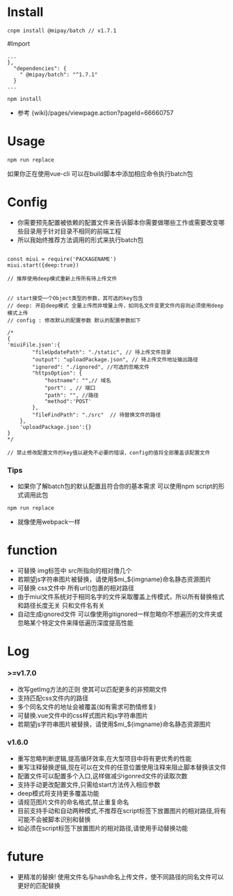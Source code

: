 # Install
```
cnpm install @mipay/batch // v1.7.1
```

#Import
```
...
},
  "dependencies": {
    " @mipay/batch": "^1.7.1"
  }
...

npm install
```
* 参考 {wiki}/pages/viewpage.action?pageId=66660757

# Usage
```
npm run replace
```
如果你正在使用vue-cli 可以在build脚本中添加相应命令执行batch包

# Config

* 你需要预先配置被依赖的配置文件来告诉脚本你需要做哪些工作或需要改变哪些目录用于针对目录不相同的前端工程
* 所以我始终推荐方法调用的形式来执行batch包
```

const miui = require('PACKAGENAME')  
miui.start({deep:true})

// 推荐使用deep模式重新上传所有待上传文件
```

```

// start接受一个Object类型的参数，其可选的key包含
// deep: 开启deep模式 全量上传而非增量上传，如同名文件变更文件内容则必须使用deep模式上传
// config : 修改默认的配置参数 默认的配置参数如下

/*
{
'miuiFile.json':{
        "fileUpdatePath": "./static", // 待上传文件目录
        "output": "uploadPackage.json", // 待上传文件地址输出路径
        "ignored": "./ignored", //可选的忽略文件
        "httpsOption": {
            "hostname": "",// 域名
            "port": , // 端口
            "path": "", //路径
            "method":'POST'
        },
        "fileFindPath": "./src"  // 待替换文件的路径
    },
    'uploadPackage.json':{}
}
*/

// 禁止修改配置文件的key值以避免不必要的错误，config的值将全部覆盖该配置文件

```

### Tips 
* 如果你了解batch包的默认配置且符合你的基本需求 可以使用npm script的形式调用此包

```
npm run replace
```
* 就像使用webpack一样

# function 

* 可替换 img标签中 src所指向的相对撸几个
* 若期望js字符串图片被替换，请使用$mi_${imgname}命名静态资源图片
* 可替换 css文件中 所有url()包裹的相对路径
* 由于miui文件系统对于相同名字的文件采取覆盖上传模式，所以所有替换格式和路径长度无关 只和文件名有关
* 自动生成ignored文件 可以像使用gitignored一样忽略你不想遍历的文件夹或忽略某个特定文件来降低遍历深度提高性能



# Log

### >=v1.7.0 
* 改写getImg方法的正则 使其可以匹配更多的非预期文件
* 支持匹配css文件内的路径
* 多个同名文件的地址会被覆盖(如有需求可酌情修复)
* 可替换.vue文件中的css样式图片和js字符串图片
* 若期望js字符串图片被替换，请使用$mi_${imgname}命名静态资源图片

### v1.6.0

* 重写忽略判断逻辑,提高循环效率,在大型项目中将有更优秀的性能
* 重写注释替换逻辑,现在可以在文件的任意位置使用注释来阻止脚本替换该文件
* 配置文件可以配置多个入口,这样做减少igonred文件的读取次数
* 支持手动更改配置文件,只需给start方法传入相应参数
* deep模式将支持更多覆盖功能
* 请规范图片文件的命名格式,禁止重复命名
* 目前支持手动和自动两种模式,不推荐在script标签下放置图片的相对路径,将有可能不会被脚本识别和替换
* 如必须在script标签下放置图片的相对路径,请使用手动替换功能


# future
* 更精准的替换! 使用文件名与hash命名上传文件，使不同路径的同名文件可以更好的匹配替换